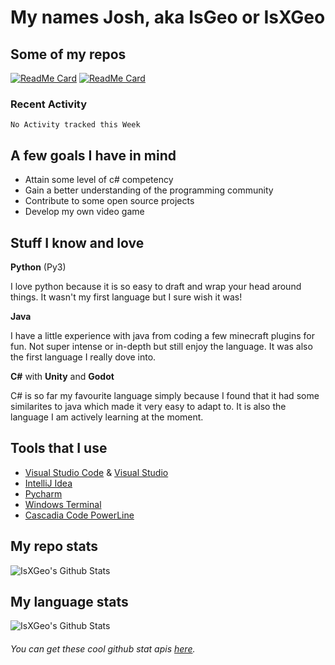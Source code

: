 # **My names Josh, aka IsGeo or IsXGeo**

## **Some of my repos**

[![ReadMe Card](https://github-readme-stats.vercel.app/api/pin/?username=IsXGeo&repo=PyMedusa-VideoConverter&show_owner=true)](https://github.com/IsXGeo/PyMedusa-VideoConverter)
[![ReadMe Card](https://github-readme-stats.vercel.app/api/pin/?username=IsXGeo&repo=hungergames&show_owner=true)](https://github.com/IsXGeo/hungergames)

### **Recent Activity**
<!--START_SECTION:waka-->
```text
No Activity tracked this Week
```
<!--END_SECTION:waka-->

## **A few goals I have in mind**

- Attain some level of c# competency
- Gain a better understanding of the programming community
- Contribute to some open source projects
- Develop my own video game

## **Stuff I know and love**

**Python** (Py3)

I love python because it is so easy to draft and wrap your head around things. It wasn't my first language but I sure wish it was!

**Java**

I have a little experience with java from coding a few minecraft plugins for fun. Not super intense or in-depth but still enjoy the language. It was also the first language I really dove into.

**C#** with **Unity** and **Godot**

C# is so far my favourite language simply because I found that it had some similarites to java which made it very easy to adapt to. It is also the language I am actively learning at the moment.

## **Tools that I use**

- [Visual Studio Code](https://code.visualstudio.com/)
  & [Visual Studio](https://visualstudio.microsoft.com/)
- [IntelliJ Idea](https://www.jetbrains.com/idea/)
- [Pycharm](https://www.jetbrains.com/pycharm/)
- [Windows Terminal](https://github.com/microsoft/terminal)
- [Cascadia Code PowerLine](https://www.hanselman.com/blog/PatchingTheNewCascadiaCodeToIncludePowerlineGlyphsAndOtherNerdFontsForTheWindowsTerminal.aspx)

## **My repo stats**

<img align="center" alt="IsXGeo's Github Stats" src="https://github-readme-stats.vercel.app/api?username=IsXGeo&count_private=true&show_icons=true&include_all_commits=true"/>

## **My language stats**

<img align="center" alt="IsXGeo's Github Stats" src="https://github-readme-stats.vercel.app/api/top-langs/?username=IsXGeo"/><br>

###### You can get these cool github stat apis [here](https://github.com/anuraghazra/github-readme-stats).
